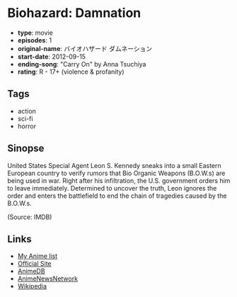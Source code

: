 # Biohazard: Damnation

-   **type**: movie
-   **episodes**: 1
-   **original-name**: バイオハザード ダムネーション
-   **start-date**: 2012-09-15
-   **ending-song**: "Carry On" by Anna Tsuchiya
-   **rating**: R - 17+ (violence & profanity)

## Tags

-   action
-   sci-fi
-   horror

## Sinopse

United States Special Agent Leon S. Kennedy sneaks into a small Eastern European country to verify rumors that Bio Organic Weapons (B.O.W.s) are being used in war. Right after his infiltration, the U.S. government orders him to leave immediately. Determined to uncover the truth, Leon ignores the order and enters the battlefield to end the chain of tragedies caused by the B.O.W.s.

(Source: IMDB)

## Links

-   [My Anime list](https://myanimelist.net/anime/9544/Biohazard__Damnation)
-   [Official Site](http://www.biohazardcg2.com/)
-   [AnimeDB](http://anidb.info/perl-bin/animedb.pl?show=anime&aid=8079)
-   [AnimeNewsNetwork](http://www.animenewsnetwork.com/encyclopedia/anime.php?id=12143)
-   [Wikipedia](http://en.wikipedia.org/wiki/Resident_Evil:_Damnation)
